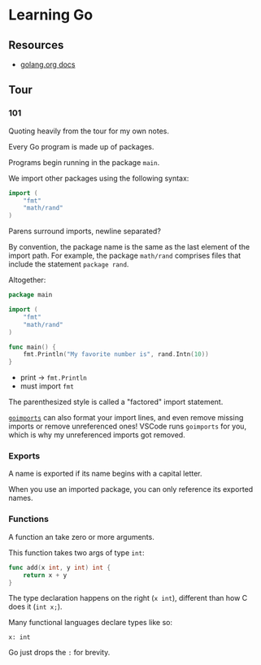 # Learning Go

## Resources

- [golang.org docs](https://golang.org/doc/#learning)

## Tour

### 101

Quoting heavily from the tour for my own notes.

Every Go program is made up of packages.

Programs begin running in the package `main`.

We import other packages using the following syntax:

```go
import (
    "fmt"
    "math/rand"
)
```

Parens surround imports, newline separated?

By convention, the package name is the same as the last element of the import path. For example, the package `math/rand` comprises files that include the statement `package rand`.

Altogether:

```go
package main

import (
    "fmt"
    "math/rand"
)

func main() {
    fmt.Println("My favorite number is", rand.Intn(10))
}
```

- print -> `fmt.Println`
- must import `fmt`

The parenthesized style is called a "factored" import statement.

[`goimports`](https://godoc.org/golang.org/x/tools/cmd/goimports) can also format your import lines, and even remove missing imports or remove unreferenced ones! VSCode runs `goimports` for you, which is why my unreferenced imports got removed.

### Exports

A name is exported if its name begins with a capital letter.

When you use an imported package, you can only reference its exported names.

### Functions

A function an take zero or more arguments.

This function takes two args of type `int`:

```go
func add(x int, y int) int {
    return x + y
}
```

The type declaration happens on the right (`x int`), different than how C does it (`int x;`).

Many functional languages declare types like so:

```
x: int
```

Go just drops the `:` for brevity.
